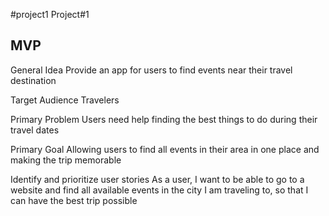 #project1
Project#1


MVP
------------
General Idea
Provide an app for users to find events near their travel destination

Target Audience
Travelers

Primary Problem
Users need help finding the best things to do during their travel dates

Primary Goal
Allowing users to find all events in their area in one place and making the trip memorable 

Identify and prioritize user stories
As a user, I want to be able to go to a website and find all available events in the city I am traveling to, so that I can have the best trip possible